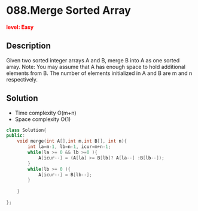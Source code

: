 # 088.Merge Sorted Array

**<font color=red>level: Easy</font>**

##  Description

Given two sorted integer arrays A and B, merge B into A as one sorted array.
Note: You may assume that A has enough space to hold additional elements from B. The number of elements initialized in A and B are m and n respectively.

## Solution

* Time complexity O(m+n)
* Space complexity O(1)

```c++
class Solution{
public:
	void merge(int A[],int m,int B[], int n){
		int la=m-1, lb=n-1, icur=m+n-1;
		while(la >= 0 && lb >=0 ){
			A[icur--] = (A[la] >= B[lb]? A[la--] :B[lb--]);
		}
		while(lb >= 0 ){
			A[icur--] = B[lb--];
		}
		
	}	
	
};
```



